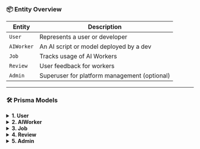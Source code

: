 ### 📦 Entity Overview

| Entity     | Description                                 |
|------------|---------------------------------------------|
| `User`     | Represents a user or developer              |
| `AIWorker` | An AI script or model deployed by a dev     |
| `Job`      | Tracks usage of AI Workers                  |
| `Review`   | User feedback for workers                   |
| `Admin`    | Superuser for platform management (optional)|

---

### 🛠️ Prisma Models

<details>
<summary><strong>1. User</strong></summary>

```prisma
model User {
  id            String   @id @default(uuid())
  name          String
  email         String   @unique
  passwordHash  String
  role          Role     @default(USER)
  createdAt     DateTime @default(now())
  updatedAt     DateTime @updatedAt

  workers       AIWorker[]
  jobs          Job[]
  reviews       Review[]
}

enum Role {
  USER
  DEVELOPER
  ADMIN
}
```

</details>

<details>
<summary><strong>2. AIWorker</strong></summary>

```prisma
model AIWorker {
  id            String   @id @default(uuid())
  name          String
  description   String
  tags          String[]
  inputSchema   Json
  outputSchema  Json
  pricePerRun   Float    @default(0.0)
  isPublic      Boolean  @default(true)
  filePath      String

  createdAt     DateTime @default(now())
  updatedAt     DateTime @updatedAt

  developer     User     @relation(fields: [developerId], references: [id])
  developerId   String

  jobs          Job[]
  reviews       Review[]
}
```

</details>

<details>
<summary><strong>3. Job</strong></summary>

```prisma
model Job {
  id          String    @id @default(uuid())
  input       Json
  output      Json?
  status      JobStatus @default(PENDING)
  startedAt   DateTime?
  finishedAt  DateTime?

  user        User     @relation(fields: [userId], references: [id])
  userId      String

  aiWorker    AIWorker @relation(fields: [aiWorkerId], references: [id])
  aiWorkerId  String
}

enum JobStatus {
  PENDING
  RUNNING
  SUCCESS
  FAILED
}
```

</details>

<details>
<summary><strong>4. Review</strong></summary>

```prisma
model Review {
  id         String   @id @default(uuid())
  rating     Int      // 1 to 5
  comment    String?
  createdAt  DateTime @default(now())

  user       User     @relation(fields: [userId], references: [id])
  userId     String

  aiWorker   AIWorker @relation(fields: [aiWorkerId], references: [id])
  aiWorkerId String
}
```

</details>

<details>
<summary><strong>5. Admin</strong></summary>

```prisma
model Admin {
  id        String   @id @default(uuid())
  email     String   @unique
  password  String
  role      String   @default("ADMIN")
  createdAt DateTime @default(now())
}
```

</details>




